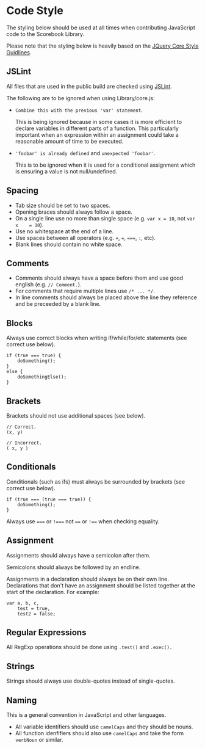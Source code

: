 # Code Style
The styling below should be used at all times when contributing JavaScript code to the Scorebook Library.

Please note that the styling below is heavily based on the [JQuery Core Style Guidlines](http://docs.jquery.com/JQuery_Core_Style_Guidelines "JQuery/StyleGuidelines").

## JSLint
All files that are used in the public build are checked using [JSLint](http://www.jslint.com/ "JSLint website").

The following are to be ignored when using Library/core.js:
* `Combine this with the previous 'var' statement`.

  This is being ignored because in some cases it is more efficient to declare variables in different parts of a function. This particularly important when an expression within an assignment could take a reasonable amount of time to be executed.

* `'foobar' is already defined` and `unexpected 'foobar'`.

  This is to be ignored when it is used for a conditional assignment which is ensuring a value is not null/undefined.

## Spacing
* Tab size should be set to two spaces.
* Opening braces should always follow a space.
* On a single line use no more than single space (e.g. `var x = 10`, not `var x    = 10`).
* Use no whitespace at the end of a line.
* Use spaces between all operators (e.g. `+`, `=`, `===`, `:`, etc).
* Blank lines should contain no white space.

## Comments
* Comments should always have a space before them and use good english (e.g. `// Comment.`).
* For comments that require multiple lines use `/* ... */`.
* In line comments should always be placed above the line they reference and be preceeded by a blank line.

## Blocks
Always use correct blocks when writing if/while/for/etc statements (see correct use below).

    if (true === true) {
        doSomething();
    }
    else {
        doSomethingElse();
    }

## Brackets
Brackets should not use additional spaces (see below).

    // Correct.
    (x, y)

    // Incorrect.
    ( x, y )

## Conditionals
Conditionals (such as ifs) must always be surrounded by brackets (see correct use below).

    if (true === (true === true)) {
        doSomething();
    }

Always use `===` or `!===` not `==` or `!==` when checking equality.

## Assignment
Assignments should always have a semicolon after them.

Semicolons should always be followed by an endline.

Assignments in a declaration should always be on their own line. Declarations that don't have an assignment should be listed together at the start of the declaration. For example:

    var a, b, c,
        test = true,
        test2 = false;

## Regular Expressions
All RegExp operations should be done using `.test()` and `.exec().`

## Strings
Strings should always use double-quotes instead of single-quotes.

## Naming
This is a general convention in JavaScript and other languages.
* All variable identifiers should use `camelCaps` and they should be nouns.
* All function idenfifiers should also use `camelCaps` and take the form `verbNoun` or similar.
